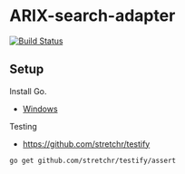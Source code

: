 ARIX-search-adapter
===================

[![Build Status](https://travis-ci.org/schul-cloud/arix-search-adapter.svg?branch=master)](https://travis-ci.org/schul-cloud/arix-search-adapter)

Setup
-----

Install Go.
- [Windows][setup-tut]

Testing
- https://github.com/stretchr/testify
```
go get github.com/stretchr/testify/assert
```



[setup-tut]: http://www.wadewegner.com/2014/12/easy-go-programming-setup-for-windows/